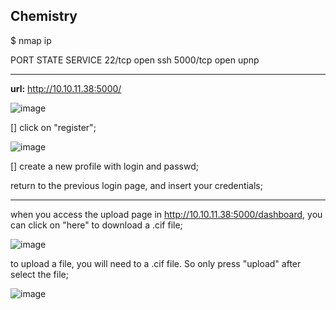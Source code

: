 Chemistry
---

$ nmap ip

PORT     STATE SERVICE
22/tcp   open  ssh
5000/tcp open  upnp

---

**url:**
http://10.10.11.38:5000/

![image](https://github.com/user-attachments/assets/0b18cc46-348f-4a4c-875e-54b823223291)

[] click on "register";

![image](https://github.com/user-attachments/assets/3eec1d56-bd13-4080-ad1e-d0eadda42f54)

[] create a new profile with login and passwd;

return to the previous login page, and insert your credentials;

---

when you access the upload page in http://10.10.11.38:5000/dashboard, you can click on "here" to download a .cif file;

![image](https://github.com/user-attachments/assets/cd8db115-e7ac-4b2b-abda-c5379de683cb)

to upload a file, you will need to a .cif file. So only press "upload" after select the file;

![image](https://github.com/user-attachments/assets/42edd4cc-8861-439d-a76f-c6a9ee1e958d)




